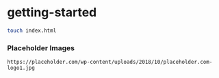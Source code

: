 # getting-started
```bash
touch index.html
```

### Placeholder Images
```
https://placeholder.com/wp-content/uploads/2018/10/placeholder.com-logo1.jpg
```